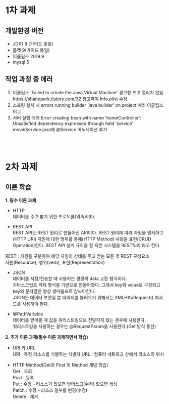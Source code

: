# 1차 과제
## 개발환경 버전
- JDK1.8 (가이드 동일)
- 톰켓 9(가이드 동일)
- 이클립스 2019.9
- mysql 5

## 작업 과정 중 에러
1. 이클립스 'Failed to create the Java Virtual Machine' 경고창 뜨고 열리지 않음
<https://shanepark.tistory.com/32> 참고하여 Info.plist 수정
2. 스프링 설치 시 errors running builder 'java builder' on project 에러
이클립스 버그
3. 서버 실행 에러 Error creating bean with name 'homeController': Unsatisfied dependency expressed through field 'service'
movieService.java에 @Service 어노테이션 추가

<br><br>
# 2차 과제

## 이론 학습
**1. 필수 이론 과제**
- HTTP    
데이터를 주고 받기 위한 프로토콜(약속)이다.

- REST API    
REST API는 REST 원리로 만들어진 API이다.
REST 원리에 따라 자원을 명시하고(HTTP URI) 자원에 대한 행위를 통해(HTTP Method) 내용을 표현(CRUD Operation)한다.
REST API 설계 규칙을 잘 지킨 시스템을 RESTful이라고 한다.

REST : 자원을 구분하여 해당 자원의 상태를 주고 받는 모든 것
REST 구성요소    
자원(Resource), 행위(verb), 표현(Representation)

- JSON    
데이터를 저장/전송할 때 사용하는 경량의 data 교환 형식이다.    
자바스크립트 객체 형식을 기반으로 만들어졌다. 그래서 key와 value로 구성되고 key와 문자열은 항상 쌍따옴표로 감싸야한다.    
JSON은 데이터 포맷일 뿐 데이터를 불러오기 위해서는 XMLHttpRequest() 메서드를 사용해야 한다.    

- @PathVariable    
데이터를 받아올 때 값을 쿼리스트링으로 전달하지 않는 경우에 사용한다.    
쿼리스트링을 사용하는 경우는 @RequestParam을 사용한다.(Get 방식 통신)    

**2. 추가 이론 과제(필수 이론 과제하면서 학습)**
- URI 와 URL    
URI : 특정 리소스를 식별하는 식별자
URL : 컴퓨터 네트워크 상에서 리소스의 위치

- HTTP Method(Get과 Post 외 Method 개념 학습)    
Get : 조회    
Post : 등록    
Put : 수정 - 리소스가 있으면 덮어쓰고(수정) 없으면 생성    
Patch : 수정 - 리소스 일부를 변경(수정)    
Delete : 제거 

